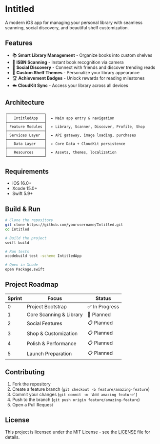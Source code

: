 # Intitled

A modern iOS app for managing your personal library with seamless scanning, social discovery, and beautiful shelf customization.

## Features

- 📚 **Smart Library Management** - Organize books into custom shelves
- 📱 **ISBN Scanning** - Instant book recognition via camera
- 🌟 **Social Discovery** - Connect with friends and discover trending reads
- 🎨 **Custom Shelf Themes** - Personalize your library appearance
- 🏆 **Achievement Badges** - Unlock rewards for reading milestones
- ☁️ **CloudKit Sync** - Access your library across all devices

## Architecture

```
┌─────────────────┐
│   IntitledApp   │  ← Main app entry & navigation
├─────────────────┤
│ Feature Modules │  ← Library, Scanner, Discover, Profile, Shop
├─────────────────┤
│ Services Layer  │  ← API gateway, image loading, purchases
├─────────────────┤
│   Data Layer    │  ← Core Data + CloudKit persistence
├─────────────────┤
│   Resources     │  ← Assets, themes, localization
└─────────────────┘
```

## Requirements

- iOS 16.0+
- Xcode 15.0+
- Swift 5.9+

## Build & Run

```bash
# Clone the repository
git clone https://github.com/yourusername/Intitled.git
cd Intitled

# Build the project
swift build

# Run tests
xcodebuild test -scheme IntitledApp

# Open in Xcode
open Package.swift
```

## Project Roadmap

| Sprint | Focus | Status |
|--------|-------|--------|
| 0 | Project Bootstrap | ✅ In Progress |
| 1 | Core Scanning & Library | 🔄 Planned |
| 2 | Social Features | 📋 Planned |
| 3 | Shop & Customization | 📋 Planned |
| 4 | Polish & Performance | 📋 Planned |
| 5 | Launch Preparation | 📋 Planned |

## Contributing

1. Fork the repository
2. Create a feature branch (`git checkout -b feature/amazing-feature`)
3. Commit your changes (`git commit -m 'Add amazing feature'`)
4. Push to the branch (`git push origin feature/amazing-feature`)
5. Open a Pull Request

## License

This project is licensed under the MIT License - see the [LICENSE](LICENSE) file for details. 